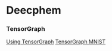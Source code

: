 # Deecphem

### TensorGraph
[Using TensorGraph](docs/using_tensorgraph.md)
[TensorGraph MNIST](docs/MNIST.md)
